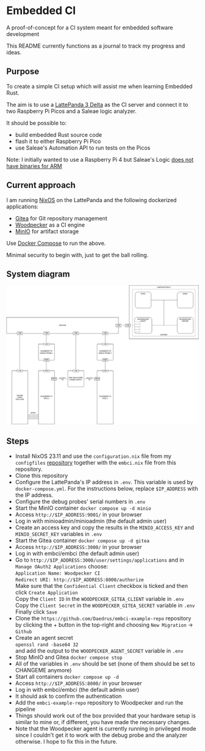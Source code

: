 # Embedded CI
A proof-of-concept for a CI system meant for embedded software development

This README currently functions as a journal to track my progress and ideas.

## Purpose
To create a simple CI setup which will assist me when learning Embedded Rust.

The aim is to use a [LattePanda 3 Delta](https://www.lattepanda.com/lattepanda-3-delta)
as the CI server and connect it to two Raspberry Pi Picos and a Saleae logic
analyzer.

It should be possible to:
* build embedded Rust source code
* flash it to either Raspberry Pi Pico
* use Saleae's Automation API to run tests on the Picos

Note: I initially wanted to use a Raspberry Pi 4 but Saleae's Logic [does not
have binaries for ARM](https://support.saleae.com/faq/technical-faq/can-logic-run-on-arm)

## Current approach
I am running [NixOS](https://nixos.org/) on the LattePanda and the following
dockerized applications:
- [Gitea](https://about.gitea.com/) for Git repository management
- [Woodpecker](https://woodpecker-ci.org/) as a CI engine
- [MinIO](https://min.io/) for artifact storage

Use [Docker Compose](https://docs.docker.com/compose/) to run the above.

Minimal security to begin with, just to get the ball rolling.

## System diagram
![embci](embci.png)

## Steps
- Install NixOS 23.11 and use the `configuration.nix` file from my `configfiles`
  [repository](https://github.com/Daedrus/configfiles) together with the
  `embci.nix` file from this repository.
- Clone this repository
- Configure the LattePanda's IP address in `.env`. This variable is used
  by `docker-compose.yml`. For the instructions below, replace `$IP_ADDRESS`
  with the IP address.
- Configure the debug probes' serial numbers in `.env`
- Start the MinIO container
  `docker compose up -d minio`
- Access `http://$IP_ADDRESS:9001/` in your browser
- Log in with minioadmin/minioadmin (the default admin user)
- Create an access key and copy the results in the `MINIO_ACCESS_KEY` and
  `MINIO_SECRET_KEY` variables in `.env`
- Start the Gitea container
  `docker compose up -d gitea`
- Access `http://$IP_ADDRESS:3000/` in your browser
- Log in with embci/embci (the default admin user)
- Go to `http://$IP_ADDRESS:3000/user/settings/applications` and in
  `Manage OAuth2 Applications` choose:  
  `Application Name: Woodpecker CI`  
  `Redirect URI: http://$IP_ADDRESS:8000/authorize`  
  Make sure that the `Confidential Client` checkbox is ticked and then click
  `Create Application`  
  Copy the `Client ID` in the `WOODPECKER_GITEA_CLIENT` variable in `.env`  
  Copy the `Client Secret` in the `WOODPECKER_GITEA_SECRET` variable in `.env`  
  Finally click `Save`
- Clone the `https://github.com/Daedrus/embci-example-repo` repository by
  clicking the + button in the top-right and choosing `New Migration` ->
  `Github`
- Create an agent secret  
  `openssl rand -base64 32`  
  and add the output to the `WOODPECKER_AGENT_SECRET` variable in `.env`
- Stop MinIO and Gitea
  `docker compose stop`
- All of the variables in `.env` should be set (none of them should be set
  to CHANGEME anymore)
- Start all containers
  `docker compose up -d`
- Access `http://$IP_ADDRESS:8000/` in your browser
- Log in with embci/embci (the default admin user)
- It should ask to confirm the authentication
- Add the `embci-example-repo` repository to Woodpecker and run the pipeline
- Things should work out of the box provided that your hardware setup is
  similar to mine or, if different, you have made the necessary changes.
- Note that the Woodpecker agent is currently running in privileged mode
  since I couldn't get it to work with the debug probe and the analyzer
  otherwise. I hope to fix this in the future.
